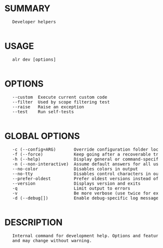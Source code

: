 # SUMMARY
<pre>
   Developer helpers

</pre>
# USAGE
<pre>
   alr dev [options] 

</pre>
# OPTIONS
<pre>
   --custom  Execute current custom code 
   --filter  Used by scope filtering test
   --raise   Raise an exception          
   --test    Run self-tests              

</pre>
# GLOBAL OPTIONS
<pre>
   -c (--config=ARG)       Override configuration folder location                              
   -f (--force)            Keep going after a recoverable troublesome situation                
   -h (--help)             Display general or command-specific help                            
   -n (--non-interactive)  Assume default answers for all user prompts                         
   --no-color              Disables colors in output                                           
   --no-tty                Disables control characters in output                               
   --prefer-oldest         Prefer oldest versions instead of newest when resolving dependencies
   --version               Displays version and exits                                          
   -q                      Limit output to errors                                              
   -v                      Be more verbose (use twice for extra detail)                        
   -d (--debug[])          Enable debug-specific log messages                                  

</pre>
# DESCRIPTION
<pre>
   Internal command for development help. Options and features are not stable 
   and may change without warning.
</pre>
